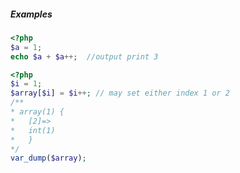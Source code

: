 ##### Examples

```PHP
<?php
$a = 1;
echo $a + $a++;  //output print 3 
```

```PHP
<?php
$i = 1;
$array[$i] = $i++; // may set either index 1 or 2
/**
* array(1) {
*   [2]=>
*   int(1)
*   }
*/
var_dump($array);
```